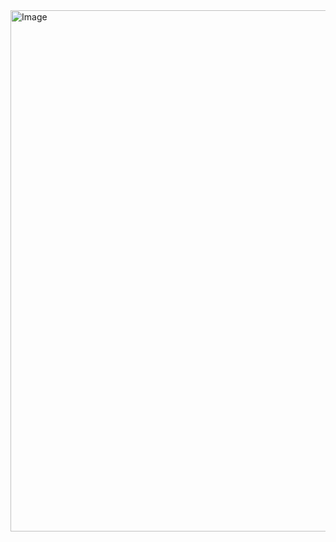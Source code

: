 <img width="1003" height="834" alt="Image" src="https://github.com/user-attachments/assets/7924e213-a82c-405b-8c25-833900df374d" />